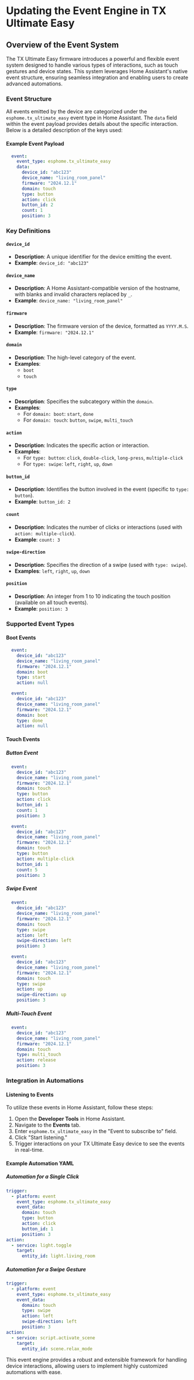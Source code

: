 # Updating the Event Engine in TX Ultimate Easy

## Overview of the Event System

The TX Ultimate Easy firmware introduces a powerful and flexible event system designed to handle various types of interactions, such as touch gestures and device states. This system leverages Home Assistant's native event structure, ensuring seamless integration and enabling users to create advanced automations.

### Event Structure

All events emitted by the device are categorized under the `esphome.tx_ultimate_easy` event type in Home Assistant. The `data` field within the event payload provides details about the specific interaction. Below is a detailed description of the keys used:

#### Example Event Payload

```yaml
  event:
    event_type: esphome.tx_ultimate_easy
    data:
      device_id: "abc123"
      device_name: "living_room_panel"
      firmware: "2024.12.1"
      domain: touch
      type: button
      action: click
      button_id: 2
      count: 1
      position: 3
```

### Key Definitions

#### `device_id`

- **Description**: A unique identifier for the device emitting the event.
- **Example**: `device_id: "abc123"`

#### `device_name`

- **Description**: A Home Assistant-compatible version of the hostname, with blanks and invalid characters replaced by `_`.
- **Example**: `device_name: "living_room_panel"`

#### `firmware`

- **Description**: The firmware version of the device, formatted as `YYYY.M.S`.
- **Example**: `firmware: "2024.12.1"`

#### `domain`

- **Description**: The high-level category of the event.
- **Examples**:
  - `boot`
  - `touch`

#### `type`

- **Description**: Specifies the subcategory within the `domain`.
- **Examples**:
  - For `domain: boot`: `start`, `done`
  - For `domain: touch`: `button`, `swipe`, `multi_touch`

#### `action`

- **Description**: Indicates the specific action or interaction.
- **Examples**:
  - For `type: button`: `click`, `double-click`, `long-press`, `multiple-click`
  - For `type: swipe`: `left`, `right`, `up`, `down`

#### `button_id`

- **Description**: Identifies the button involved in the event (specific to `type: button`).
- **Example**: `button_id: 2`

#### `count`

- **Description**: Indicates the number of clicks or interactions (used with `action: multiple-click`).
- **Example**: `count: 3`

#### `swipe-direction`

- **Description**: Specifies the direction of a swipe (used with `type: swipe`).
- **Examples**: `left`, `right`, `up`, `down`

#### `position`

- **Description**: An integer from 1 to 10 indicating the touch position (available on all touch events).
- **Example**: `position: 3`

### Supported Event Types

#### Boot Events

```yaml
  event:
    device_id: "abc123"
    device_name: "living_room_panel"
    firmware: "2024.12.1"
    domain: boot
    type: start
    action: null
```

```yaml
  event:
    device_id: "abc123"
    device_name: "living_room_panel"
    firmware: "2024.12.1"
    domain: boot
    type: done
    action: null
```

#### Touch Events

##### Button Event

```yaml
  event:
    device_id: "abc123"
    device_name: "living_room_panel"
    firmware: "2024.12.1"
    domain: touch
    type: button
    action: click
    button_id: 1
    count: 1
    position: 3
```

```yaml
  event:
    device_id: "abc123"
    device_name: "living_room_panel"
    firmware: "2024.12.1"
    domain: touch
    type: button
    action: multiple-click
    button_id: 1
    count: 5
    position: 3
```

##### Swipe Event

```yaml
  event:
    device_id: "abc123"
    device_name: "living_room_panel"
    firmware: "2024.12.1"
    domain: touch
    type: swipe
    action: left
    swipe-direction: left
    position: 3
```

```yaml
  event:
    device_id: "abc123"
    device_name: "living_room_panel"
    firmware: "2024.12.1"
    domain: touch
    type: swipe
    action: up
    swipe-direction: up
    position: 3
```

##### Multi-Touch Event

```yaml
  event:
    device_id: "abc123"
    device_name: "living_room_panel"
    firmware: "2024.12.1"
    domain: touch
    type: multi_touch
    action: release
    position: 3
```

### Integration in Automations

#### Listening to Events

To utilize these events in Home Assistant, follow these steps:

1. Open the **Developer Tools** in Home Assistant.
2. Navigate to the **Events** tab.
3. Enter `esphome.tx_ultimate_easy` in the "Event to subscribe to" field.
4. Click "Start listening."
5. Trigger interactions on your TX Ultimate Easy device to see the events in real-time.

#### Example Automation YAML

##### Automation for a Single Click

```yaml
trigger:
  - platform: event
    event_type: esphome.tx_ultimate_easy
    event_data:
      domain: touch
      type: button
      action: click
      button_id: 1
      position: 3
action:
  - service: light.toggle
    target:
      entity_id: light.living_room
```

##### Automation for a Swipe Gesture

```yaml
trigger:
  - platform: event
    event_type: esphome.tx_ultimate_easy
    event_data:
      domain: touch
      type: swipe
      action: left
      swipe-direction: left
      position: 3
action:
  - service: script.activate_scene
    target:
      entity_id: scene.relax_mode
```

This event engine provides a robust and extensible framework for handling device interactions, allowing users to implement highly customized automations with ease.
